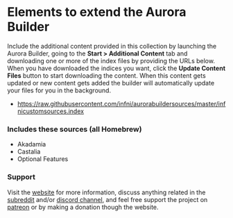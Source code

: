 # Elements to extend the Aurora Builder
Include the additional content provided in this collection by launching the Aurora Builder, going to the **Start > Additional Content** tab and downloading one or more of the index files by providing the URLs below. When you have downloaded the indices you want, click the **Update Content Files** button to start downloading the content.
When this content gets updated or new content gets added the builder will automatically update your files for you in the background.

- https://raw.githubusercontent.com/infni/aurorabuildersources/master/infnicustomsources.index

### Includes these sources (all Homebrew)
  * Akadamia
  * Castalia
  * Optional Features


### Support
Visit the [website](http://www.dndbuilder.net "Aurora Builder Website") for more information, discuss anything related in the [subreddit](https://www.reddit.com/r/aurorabuilder "Aurora Builder Subreddit") and/or [discord channel](https://discord.gg/MmWvNFV), and feel free support the project on [patreon](https://www.patreon.com/aurorabuilder "Patreon page for Aurora Builder") or by making a donation though the website.
